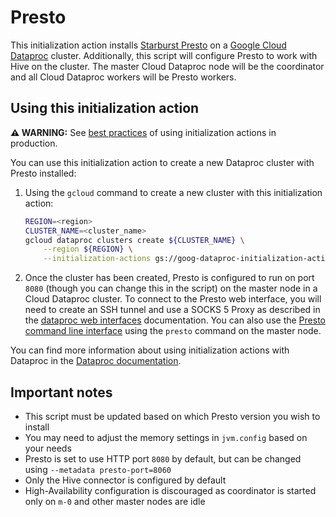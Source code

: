 # Presto

This initialization action installs
[Starburst Presto](https://www.starburstdata.com) on a
[Google Cloud Dataproc](https://cloud.google.com/dataproc) cluster.
Additionally, this script will configure Presto to work with Hive on the
cluster. The master Cloud Dataproc node will be the coordinator and all Cloud
Dataproc workers will be Presto workers.

## Using this initialization action

**:warning: WARNING:** See [best practices](README.md#how-initialization-actions-are-used) of using initialization actions in production.

You can use this initialization action to create a new Dataproc cluster with
Presto installed:

1.  Using the `gcloud` command to create a new cluster with this initialization
    action:

    ```bash
    REGION=<region>
    CLUSTER_NAME=<cluster_name>
    gcloud dataproc clusters create ${CLUSTER_NAME} \
        --region ${REGION} \
        --initialization-actions gs://goog-dataproc-initialization-actions-${REGION}/starburst-presto/presto.sh
    ```

1.  Once the cluster has been created, Presto is configured to run on port
    `8080` (though you can change this in the script) on the master node in a
    Cloud Dataproc cluster. To connect to the Presto web interface, you will
    need to create an SSH tunnel and use a SOCKS 5 Proxy as described in the
    [dataproc web interfaces](https://cloud.google.com/dataproc/cluster-web-interfaces)
    documentation. You can also use the
    [Presto command line interface](https://docs.starburstdata.com/latest/installation/cli.html)
    using the `presto` command on the master node.

You can find more information about using initialization actions with Dataproc
in the [Dataproc documentation](https://cloud.google.com/dataproc/init-actions).

## Important notes

*   This script must be updated based on which Presto version you wish to
    install
*   You may need to adjust the memory settings in `jvm.config` based on your
    needs
*   Presto is set to use HTTP port `8080` by default, but can be changed using
    `--metadata presto-port=8060`
*   Only the Hive connector is configured by default
*   High-Availability configuration is discouraged as coordinator is started
    only on `m-0` and other master nodes are idle

